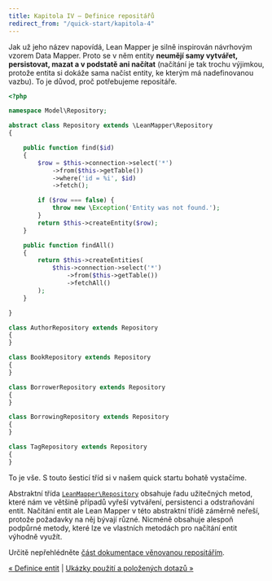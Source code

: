 ```yaml
---
title: Kapitola IV – Definice repositářů
redirect_from: "/quick-start/kapitola-4"
---
```


Jak už jeho název napovídá, Lean Mapper je silně inspirován návrhovým vzorem Data Mapper. Proto se v něm entity **neumějí samy vytvářet, persistovat, mazat a v podstatě ani načítat** (načítání je tak trochu výjimkou, protože entita si dokáže sama načíst entity, ke kterým má nadefinovanou vazbu). To je důvod, proč potřebujeme repositáře.

``` php
<?php

namespace Model\Repository;

abstract class Repository extends \LeanMapper\Repository
{

	public function find($id)
	{
		$row = $this->connection->select('*')
			->from($this->getTable())
			->where('id = %i', $id)
			->fetch();

		if ($row === false) {
			throw new \Exception('Entity was not found.');
		}
		return $this->createEntity($row);
	}

	public function findAll()
	{
		return $this->createEntities(
			$this->connection->select('*')
				->from($this->getTable())
				->fetchAll()
		);
	}

}

class AuthorRepository extends Repository
{
}

class BookRepository extends Repository
{
}

class BorrowerRepository extends Repository
{
}

class BorrowingRepository extends Repository
{
}

class TagRepository extends Repository
{
}
```

To je vše. S touto šesticí tříd si v našem quick startu bohatě vystačíme.

Abstraktní třída [`LeanMapper\Repository`](http://leanmapper.com/api/v1.3.1/class-LeanMapper.Repository.html) obsahuje řadu užitečných metod, které nám ve většině případů vyřeší vytváření, persistenci a odstraňování entit. Načítání entit ale Lean Mapper v této abstraktní třídě záměrně neřeší, protože požadavky na něj bývají různé. Nicméně obsahuje alespoň podpůrné metody, které lze ve vlastních metodách pro načítání entit výhodně využít.

Určitě nepřehlédněte [část dokumentace věnovanou repositářím](/cs/docs/repositare).


[« Definice entit](/cs/quick-start/kapitola-3/) | [Ukázky použití a položených dotazů »](/cs/quick-start/kapitola-5/)
